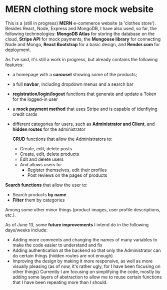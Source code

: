 # MERN clothing store mock website

This is a (still in progress) **MERN** e-commerce website (a 'clothes store').
Besides React, Node, Express and MongoDB, I have also used, so far, the following technnologies: **MongoDB Atlas** for storing the database on the cloud, **Stripe API** for mock payments, the **Mongoose library** for connecting Node and Mongo, **React Bootstrap** for a basic design, and **Render.com** for deployment. 

As I've said, it's still a work in progress, but already contains the following features:

- a homepage with a **carousel** showing some of the products;
- a full **navbar**, including dropdown menus and a search bar
- **registration/login/logout** functions that generate and update a Token for the logged-in user
- a **mock payment method** that uses Stripe and is capable of idenfiying credit cards
- different categories for users, such as **Administrator and Client**, and **hidden routes** for the administrator

  **CRUD** functions that allow the Administrators to:
    - Create, edit, delete posts
    - Create, edit, delete products
    - Edit and delete users
  - And allows users to:
     - Register themselves, edit their profiles
     - Post reviews on the pages of products

**Search functions** that allow the user to:
  - Search products **by name**
  - **Filter** them by categories

Among some other minor things (product images, user profile descriptions, etc.).

As of June 13, some **future improvements** I intend do in the following days/weeks include:
- Adding more comments and changing the names of many variables to make the code easier to understand and fix
- Adding authentication at the backend so that only the Administrator can do certain things (hidden routes are not enough)
- Improving the design by making it more responsive, as well as more visually pleasing (as of now, it's rather ugly, for I have been focusing on other things)
Currently I am focusing on simplifying the code, mostly by adding some layers of abstraction to allow me to reuse certain functions that I have been repeating more than I should.
